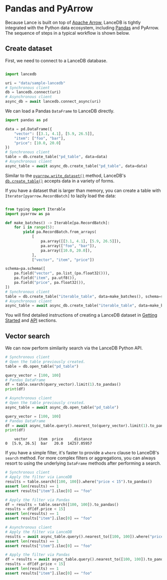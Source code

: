 # Pandas and PyArrow

Because Lance is built on top of [Apache Arrow](https://arrow.apache.org/),
LanceDB is tightly integrated with the Python data ecosystem, including [Pandas](https://pandas.pydata.org/)
and PyArrow. The sequence of steps in a typical workflow is shown below.

## Create dataset

First, we need to connect to a LanceDB database.

```py

import lancedb

uri = "data/sample-lancedb"
# Synchronous client
db = lancedb.connect(uri)
# Asynchronous client
async_db = await lancedb.connect_async(uri)
```

We can load a Pandas `DataFrame` to LanceDB directly.

```py
import pandas as pd

data = pd.DataFrame({
    "vector": [[3.1, 4.1], [5.9, 26.5]],
    "item": ["foo", "bar"],
    "price": [10.0, 20.0]
})
# Synchronous client
table = db.create_table("pd_table", data=data)
# Asynchronous client
async_table = await async_db.create_table("pd_table", data=data)
```

Similar to the [`pyarrow.write_dataset()`](https://arrow.apache.org/docs/python/generated/pyarrow.dataset.write_dataset.html) method, LanceDB's
[`db.create_table()`](python.md/#lancedb.db.DBConnection.create_table) accepts data in a variety of forms.

If you have a dataset that is larger than memory, you can create a table with `Iterator[pyarrow.RecordBatch]` to lazily load the data:

```py

from typing import Iterable
import pyarrow as pa

def make_batches() -> Iterable[pa.RecordBatch]:
    for i in range(5):
        yield pa.RecordBatch.from_arrays(
            [
                pa.array([[3.1, 4.1], [5.9, 26.5]]),
                pa.array(["foo", "bar"]),
                pa.array([10.0, 20.0]),
            ],
            ["vector", "item", "price"])

schema=pa.schema([
    pa.field("vector", pa.list_(pa.float32())),
    pa.field("item", pa.utf8()),
    pa.field("price", pa.float32()),
])
# Synchronous client
table = db.create_table("iterable_table", data=make_batches(), schema=schema)
# Asynchronous client
async_table = await async_db.create_table("iterable_table", data=make_batches(), schema=schema)
```

You will find detailed instructions of creating a LanceDB dataset in
[Getting Started](../basic.md#quick-start) and [API](python.md/#lancedb.db.DBConnection.create_table)
sections.

## Vector search

We can now perform similarity search via the LanceDB Python API.

```py
# Synchronous client
# Open the table previously created.
table = db.open_table("pd_table")

query_vector = [100, 100]
# Pandas DataFrame
df = table.search(query_vector).limit(1).to_pandas()
print(df)

# Asynchronous client
# Open the table previously created.
async_table = await async_db.open_table("pd_table")

query_vector = [100, 100]
# Pandas DataFrame
df = await async_table.query().nearest_to(query_vector).limit(1).to_pandas()
print(df)
```

```
    vector     item  price    _distance
0  [5.9, 26.5]  bar   20.0  14257.05957
```

If you have a simple filter, it's faster to provide a `where` clause to LanceDB's `search` method.
For more complex filters or aggregations, you can always resort to using the underlying `DataFrame` methods after performing a search.

```python
# Synchronous client
# Apply the filter via LanceDB
results = table.search([100, 100]).where("price < 15").to_pandas()
assert len(results) == 1
assert results["item"].iloc[0] == "foo"

# Apply the filter via Pandas
df = results = table.search([100, 100]).to_pandas()
results = df[df.price < 15]
assert len(results) == 1
assert results["item"].iloc[0] == "foo"

# Asynchronous client
# Apply the filter via LanceDB
results = await async_table.query().nearest_to([100, 100]).where("price < 15").to_pandas()
assert len(results) == 1
assert results["item"].iloc[0] == "foo"

# Apply the filter via Pandas
df = results = await async_table.query().nearest_to([100, 100]).to_pandas()
results = df[df.price < 15]
assert len(results) == 1
assert results["item"].iloc[0] == "foo"
```
